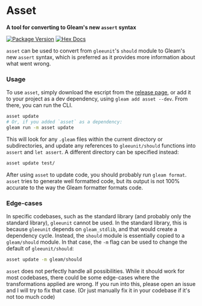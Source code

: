 # Asset
**A tool for converting to Gleam's new `assert` syntax**

[![Package Version](https://img.shields.io/hexpm/v/asset)](https://hex.pm/packages/asset)
[![Hex Docs](https://img.shields.io/badge/hex-docs-ffaff3)](https://hexdocs.pm/asset/)

`asset` can be used to convert from `gleeunit`'s `should` module to Gleam's new
`assert` syntax, which is preferred as it provides more information about what
went wrong.

### Usage

To use `asset`, simply download the escript from the [release page](https://github.com/GearsDatapacks/asset/releases/tag/v1.1.0),
or add it to your project as a dev dependency, using `gleam add asset --dev`.
From there, you can run the CLI.

```sh
asset update
# Or, if you added `asset` as a dependency:
gleam run -m asset update
```

This will look for any `.gleam` files within the current directory or subdirectories,
and update any references to `gleeunit/should` functions into `assert` and
`let assert`. A different directory can be specified instead:

```sh
asset update test/
```

After using `asset` to update code, you should probably run `gleam format`. `asset`
tries to generate well formatted code, but its output is not 100% accurate to
the way the Gleam formatter formats code.

### Edge-cases

In specific codebases, such as the standard library (and probably only the standard
library), `gleeunit` cannot be used. In the standard library, this is because
`gleeunit` depends on `gleam_stdlib`, and that would create a dependency cycle.
Instead, the `should` module is essentially copied to a `gleam/should` module.
In that case, the `-m` flag can be used to change the default of `gleeunit/should`:

```sh
asset update -m gleam/should
```

`asset` does not perfectly handle all possibilities. While it should work for
most codebases, there could be some edge-cases where the transformations applied
are wrong. If you run into this, please open an issue and I will try to fix that
case. (Or just manually fix it in your codebase if it's not too much code)
